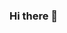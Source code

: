 ### Hi there 👋

<!--
**HumairRomain/HumairRomain** is a ✨ _special_ ✨ repository because its `README.md` (this file) appears on your GitHub profile.


Hello, I'm Romain Humair

Here are some ideas to get you started:

- 🔭 I’m currently working on ...
- 🌱 I’m currently learning ...
- 👯 I’m looking to collaborate on ...
- 🤔 I’m looking for help with ...
- 💬 Ask me about ...
- 📫 How to reach me: ...
- 😄 Pronouns: ...
- ⚡ Fun fact: ...
-->
